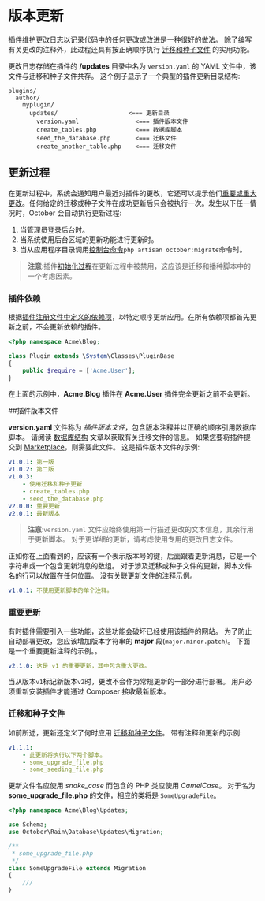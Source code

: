# 版本更新

插件维护更改日志以记录代码中的任何更改或改进是一种很好的做法。 除了编写有关更改的注释外，此过程还具有按正确顺序执行 [迁移和种子文件](../database/structure.md) 的实用功能。

更改日志存储在插件的 **/updates** 目录中名为 `version.yaml` 的 YAML 文件中，该文件与迁移和种子文件共存。 这个例子显示了一个典型的插件更新目录结构:

```
plugins/
  author/
    myplugin/
      updates/                    <=== 更新目录
        version.yaml                <=== 插件版本文件
        create_tables.php           <=== 数据库脚本
        seed_the_database.php       <=== 迁移文件
        create_another_table.php    <=== 迁移文件
```

## 更新过程

在更新过程中，系统会通知用户最近对插件的更改，它还可以提示他们[重要或重大更改](#important-updates)。任何给定的迁移或种子文件在成功更新后只会被执行一次。发生以下任一情况时，October 会自动执行更新过程:

1. 当管理员登录后台时。
1. 当系统使用后台区域的更新功能进行更新时。
1. 当从应用程序目录调用[控制台命令](../console/commands.md#oc-database-migration)`php artisan october:migrate`命令时。

> **注意**:插件[初始化过程](../plugin/registration.md#oc-routing-and-initialization)在更新过程中被禁用，这应该是迁移和播种脚本中的一个考虑因素。

### 插件依赖

根据[插件注册文件中定义的依赖项](../plugin/registration.md#oc-dependency-definitions)，以特定顺序更新应用。在所有依赖项都首先更新之前，不会更新依赖的插件。

```php
<?php namespace Acme\Blog;

class Plugin extends \System\Classes\PluginBase
{
    public $require = ['Acme.User'];
}
```

在上面的示例中，**Acme.Blog** 插件在 **Acme.User** 插件完全更新之前不会更新。

##插件版本文件

**version.yaml** 文件称为 *插件版本文件*，包含版本注释并以正确的顺序引用数据库脚本。 请阅读 [数据库结构](../database/structure.md) 文章以获取有关迁移文件的信息。 如果您要将插件提交到 [Marketplace](https://octobercms.com/help/site/marketplace)，则需要此文件。 这是插件版本文件的示例:

```yaml
v1.0.1: 第一版
v1.0.2: 第二版
v1.0.3:
    - 使用迁移和种子更新
    - create_tables.php
    - seed_the_database.php
v2.0.0: 重要更新
v2.0.1: 最新版本
```

> **注意**:`version.yaml` 文件应始终使用第一行描述更改的文本信息，其余行用于更新脚本。 对于更详细的更新，请考虑使用专用的更改日志文件。

正如你在上面看到的，应该有一个表示版本号的键，后面跟着更新消息，它是一个字符串或一个包含更新消息的数组。 对于涉及迁移或种子文件的更新，脚本文件名的行可以放置在任何位置。 没有关联更新文件的注释示例。

```yaml
v1.0.1: 不使用更新脚本的单个注释。
```

### 重要更新

有时插件需要引入一些功能，这些功能会破坏已经使用该插件的网站。 为了防止自动部署更改，您应该增加版本字符串的 **major** 段(`major.minor.patch`)。 下面是一个重要更新注释的示例。。

```yaml
v2.1.0: 这是 v1 的重要更新，其中包含重大更改。
```

当从版本`v1`标记新版本`v2`时，更改不会作为常规更新的一部分进行部署。 用户必须重新安装插件才能通过 Composer 接收最新版本。

### 迁移和种子文件

如前所述，更新还定义了何时应用 [迁移和种子文件](../database/structure.md)。 带有注释和更新的示例:

```yaml
v1.1.1:
    - 此更新将执行以下两个脚本。
    - some_upgrade_file.php
    - some_seeding_file.php
```

更新文件名应使用 *snake_case* 而包含的 PHP 类应使用 *CamelCase*。 对于名为 **some_upgrade_file.php** 的文件，相应的类将是 `SomeUpgradeFile`。

```php
<?php namespace Acme\Blog\Updates;

use Schema;
use October\Rain\Database\Updates\Migration;

/**
 * some_upgrade_file.php
 */
class SomeUpgradeFile extends Migration
{
    ///
}
```
